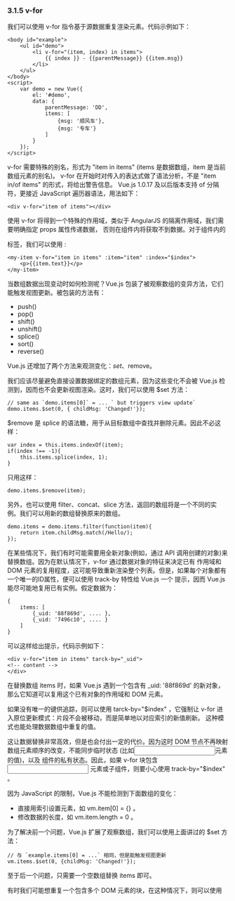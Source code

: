 ### 3.1.5 v-for

我们可以使用 v-for 指令基于源数据重复渲染元素。代码示例如下：

    <body id="example">
        <ul id="demo">
            <li v-for="(item, index) in items">
                {{ index }} - {{parentMessage}} {{item.msg}}
            </li>
        </ul>
    </body>
    <script>
        var demo = new Vue({
            el: '#demo',
            data: {
                parentMessage: 'DD',
                items: [
                    {msg: '顺风车'},
                    {msg: '专车'}
                ]
            }
        });
    </script>

v-for 需要特殊的别名，形式为 "item in items" (items 是数据数组，item 是当前数组元素的别名)。
v-for 在开始时对传入的表达式做了语法分析，不是 "item in/of items" 的形式，将给出警告信息。
Vue.js 1.0.17 及以后版本支持 of 分隔符，更接近 JavaScript 遍历器语法，用法如下：

    <div v-for="item of items"></div>

使用 v-for 将得到一个特殊的作用域，类似于 AngularJS 的隔离作用域，我们需要明确指定 props 属性传递数据，
否则在组件内将获取不到数据。对于组件内的 <p> 标签，我们可以使用 <slot>:

    <my-item v-for="item in items" :item="item" :index="$index">
        <p>{{item.text}}</p>
    </my-item>

当数组数据出现变动时如何检测呢？Vue.js 包装了被观察数组的变异方法，它们能触发视图更新。被包装的方法有：

- push()
- pop()
- shift()
- unshift()
- splice()
- sort()
- reverse()

Vue.js 还增加了两个方法来观测变化：$set、$remove。

我们应该尽量避免直接设置数据绑定的数组元素，因为这些变化不会被 Vue.js 检测到，因而也不会更新视图渲染。这时，我们可以使用 $set 方法：

    // same as `demo.items[0]` = ... ` but triggers view update`
    demo.items.$set(0, { childMsg: 'Changed!'});

$remove 是 splice 的语法糖，用于从目标数组中查找并删除元素。因此不必这样：

    var index = this.items.indexOf(item);
    if(index !== -1){
        this.items.splice(index, 1);
    }

只用这样：

    demo.items.$remove(item);

另外，也可以使用 filter、concat、slice 方法，返回的数组将是一个不同的实例。我们可以用新的数组替换原来的数组。

    demo.items = demo.items.filter(function(item){
        return item.childMsg.match(/Hello/);
    });

在某些情况下，我们有时可能需要用全新对象(例如，通过 API 调用创建的对象)来替换数组。因为在默认情况下，v-for 通过数据对象的特征来决定已有
作用域和 DOM 元素的复用程度，这可能导致重新渲染整个列表。但是，如果每个对象都有一个唯一的ID属性，便可以使用 track-by 特性给 Vue.js 一个
提示，因而 Vue.js 能尽可能地复用已有实例。假定数据为：

    {
        items: [
            {_uid: '88f869d', .... },
            {_uid: '7496c10', .... }
        ]
    }

可以这样给出提示，代码示例如下：

    <div v-for="item in items" tarck-by="_uid">
    <!-- content -->
    </div>

在替换数组 items 时，如果 Vue.js 遇到一个包含有 _uid: '88f869d' 的新对象，那么它知道可以复用这个已有对象的作用域和 DOM 元素。

如果没有唯一的键供追踪，则可以使用 tarck-by="$index" ，它强制让 v-for 进入原位更新模式：片段不会被移动，而是简单地以对应索引的新值刷新。
这种模式也能处理数据数组中重复的值。

这让数据替换非常高效，但是也会付出一定的代价。因为这时 DOM 节点不再映射数组元素顺序的改变，不能同步临时状态 (比如<input>元素的值)，以及
组件的私有状态。因此，如果 v-for 块包含 <input> 元素或子组件，则要小心使用 track-by="$index" 。

因为 JavaScript 的限制，Vue.js 不能检测到下面数组的变化：

- 直接用索引设置元素，如 vm.item[0] = {} 。
- 修改数据的长度，如 vm.item.length = 0 。

为了解决前一个问题，Vue.js 扩展了观察数组，我们可以使用上面讲过的 $set 方法：

    // 与 `example.items[0] = ...` 相同，但是能触发视图更新
    vm.items.$set(0, {childMsg: 'Changed!'});

至于后一个问题，只需要一个空数组替换 items 即可。

有时我们可能想重复一个包含多个 DOM 元素的块，在这种情况下，则可以使用 <template> 标签来包装重复片段。这里的 <template> 标签只充当一个
语义包装器。代码示例如下：

    <ul>
        <template v-for="list in lists">
            <li>{{list.msg}}</li>
            <li class="divider"></li>
        </template>
    </ul>

我们也可以使用 v-for 遍历一个对象，每一个重复的实例都将有一个特殊的属性 $key，或者给对象的键值提供一个别名。代码示例如下：

    <body id="example">
        <ul id="repeat-object">
            <li v-for="value in primitiveValues">{{key}}: {{value}}</li>
            <li>===</li>
            <li v-for="(key, item) in objectValues">{{key}}: {{item.msg}}</li>
        </ul>
    </body>
    <script>
        var demo = new Vue({
            el: '#repeat-object',
            data: {
                primitiveValues: {
                    FirstName: 'DIDI',
                    LastName: 'FE',
                    Age: 4
                },
                objectValues: {
                    one: {
                        msg: 'Hello'
                    },
                    two: {
                        msg: 'DIDI FE'
                    }
                }
            }
        });
    </script>